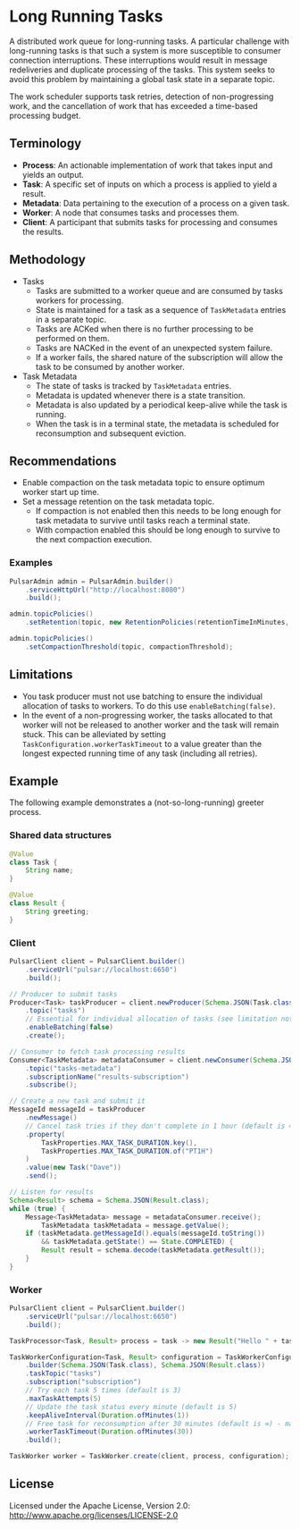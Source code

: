 # Long Running Tasks

A distributed work queue for long-running tasks. A particular challenge with long-running tasks is that such a system is
more susceptible to consumer connection interruptions. These interruptions would result in message redeliveries and
duplicate processing of the tasks. This system seeks to avoid this problem by maintaining a global task state in a
separate topic.

The work scheduler supports task retries, detection of non-progressing work, and the cancellation of work that has
exceeded a time-based processing budget.

## Terminology

* **Process**: An actionable implementation of work that takes input and yields an output.
* **Task**: A specific set of inputs on which a process is applied to yield a result.
* **Metadata**: Data pertaining to the execution of a process on a given task.
* **Worker**: A node that consumes tasks and processes them.
* **Client**: A participant that submits tasks for processing and consumes the results.

## Methodology

* Tasks
  * Tasks are submitted to a worker queue and are consumed by tasks workers for processing.
  * State is maintained for a task as a sequence of `TaskMetadata` entries in a separate topic.
  * Tasks are ACKed when there is no further processing to be performed on them.
  * Tasks are NACKed in the event of an unexpected system failure.
  * If a worker fails, the shared nature of the subscription will allow the task to be consumed by another worker.
* Task Metadata
  * The state of tasks is tracked by `TaskMetadata` entries.
  * Metadata is updated whenever there is a state transition.
  * Metadata is also updated by a periodical keep-alive while the task is running.
  * When the task is in a terminal state, the metadata is scheduled for reconsumption and subsequent eviction.

## Recommendations

* Enable compaction on the task metadata topic to ensure optimum worker start up time.
* Set a message retention on the task metadata topic.
  * If compaction is not enabled then this needs to be long enough for task metadata to survive until tasks reach a
    terminal state.
  * With compaction enabled this should be long enough to survive to the next compaction execution.

### Examples

```java
PulsarAdmin admin = PulsarAdmin.builder()
    .serviceHttpUrl("http://localhost:8080")
    .build();

admin.topicPolicies()
    .setRetention(topic, new RetentionPolicies(retentionTimeInMinutes, retentionSizeInMB));

admin.topicPolicies()
    .setCompactionThreshold(topic, compactionThreshold);
```

## Limitations

* You task producer must not use batching to ensure the individual allocation of tasks to workers. To do this use
  `enableBatching(false)`.
* In the event of a non-progressing worker, the tasks allocated to that worker will not be released to another worker
  and the task will remain stuck. This can be alleviated by setting `TaskConfiguration.workerTaskTimeout` to a value
  greater than the longest expected running time of any task (including all retries).

## Example

The following example demonstrates a (not-so-long-running) greeter process.

### Shared data structures

```java
@Value
class Task {
    String name;
}

@Value
class Result {
    String greeting;
}
```

### Client

```java
PulsarClient client = PulsarClient.builder()
    .serviceUrl("pulsar://localhost:6650")
    .build();

// Producer to submit tasks
Producer<Task> taskProducer = client.newProducer(Schema.JSON(Task.class))
    .topic("tasks")
    // Essential for individual allocation of tasks (see limitation noted above).    
    .enableBatching(false)
    .create();

// Consumer to fetch task processing results
Consumer<TaskMetadata> metadataConsumer = client.newConsumer(Schema.JSON(TaskMetadata.class))
    .topic("tasks-metadata")
    .subscriptionName("results-subscription")
    .subscribe();

// Create a new task and submit it
MessageId messageId = taskProducer
    .newMessage()
    // Cancel task tries if they don't complete in 1 hour (default is ∞)    
    .property(
        TaskProperties.MAX_TASK_DURATION.key(),
        TaskProperties.MAX_TASK_DURATION.of("PT1H")
    )
    .value(new Task("Dave"))
    .send();

// Listen for results
Schema<Result> schema = Schema.JSON(Result.class);
while (true) {
    Message<TaskMetadata> message = metadataConsumer.receive();
        TaskMetadata taskMetadata = message.getValue();
    if (taskMetadata.getMessageId().equals(messageId.toString())
        && taskMetadata.getState() == State.COMPLETED) {
        Result result = schema.decode(taskMetadata.getResult());
    }
}
```

### Worker

```java
PulsarClient client = PulsarClient.builder()
    .serviceUrl("pulsar://localhost:6650")
    .build();

TaskProcessor<Task, Result> process = task -> new Result("Hello " + task.getName());

TaskWorkerConfiguration<Task, Result> configuration = TaskWorkerConfiguration
    .builder(Schema.JSON(Task.class), Schema.JSON(Result.class))
    .taskTopic("tasks")
    .subscription("subscription")
    // Try each task 5 times (default is 3)
    .maxTaskAttempts(5)    
    // Update the task status every minute (default is 5)
    .keepAliveInterval(Duration.ofMinutes(1))    
    // Free task for reconsumption after 30 minutes (default is ∞) - may result in duplicate work
    .workerTaskTimeout(Duration.ofMinutes(30))
    .build();

TaskWorker worker = TaskWorker.create(client, process, configuration);
```

## License

Licensed under the Apache License, Version 2.0: http://www.apache.org/licenses/LICENSE-2.0
